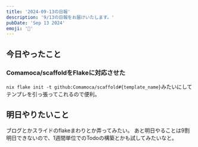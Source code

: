 ```yaml
---
title: '2024-09-13の日報'
description: '9/13の日報をお届けいたします。'
pubDate: 'Sep 13 2024'
emoji: '🦊'
---
```


## 今日やったこと

### Comamoca/scaffoldをFlakeに対応させた

`nix flake init -t github:Comamoca/scaffold#{template_name}`みたいにしてテンプレを引っ張ってこれるので便利。

## 明日やりたいこと

ブログとかスライドのflakeまわりとか弄ってみたい。
あと明日やることは9割明日できないので、1週間単位でのTodoの構築とかも試してみたいなと。

